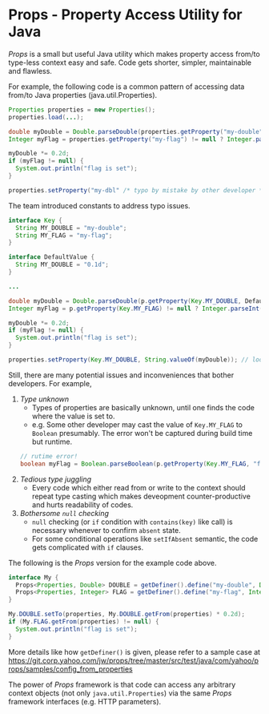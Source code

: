 # Props - Property Access Utility for Java

_Props_ is a small but useful Java utility which makes property access from/to type-less context easy and safe.  Code gets shorter, simpler, maintainable and flawless.

For example, the following code is a common pattern of accessing data from/to Java properties (java.util.Properties).
```java
Properties properties = new Properties();
properties.load(...);

double myDouble = Double.parseDouble(properties.getProperty("my-double", "0.1d"));
Integer myFlag = properties.getProperty("my-flag") != null ? Integer.parseInt(p.getProperty("my-flag")) : null;

myDouble *= 0.2d;
if (myFlag != null) {
  System.out.println("flag is set");
}

properties.setProperty("my-dbl" /* typo by mistake by other developer */, String.valueOf(myDouble));
```

The team introduced constants to address typo issues.

```java
interface Key {
  String MY_DOUBLE = "my-double";
  String MY_FLAG = "my-flag";
}

interface DefaultValue {
  String MY_DOUBLE = "0.1d";
}

...

double myDouble = Double.parseDouble(p.getProperty(Key.MY_DOUBLE, DefaultValue.MY_DOUBLE));
Integer myFlag = p.getProperty(Key.MY_FLAG) != null ? Integer.parseInt(p.getProperty(Key.MY_FLAG)) : null;

myDouble *= 0.2d;
if (myFlag != null) {
  System.out.println("flag is set");
}

properties.setProperty(Key.MY_DOUBLE, String.valueOf(myDouble)); // looks better
```

Still, there are many potential issues and inconveniences that bother developers.  For example,

1. _Type unknown_
   * Types of properties are basically unknown, until one finds the code where the value is set to.
   * e.g. Some other developer may cast the value of ```Key.MY_FLAG``` to ```Boolean``` presumably.  The error won't be captured during build time but runtime.
   ```java
   // rutime error!
   boolean myFlag = Boolean.parseBoolean(p.getProperty(Key.MY_FLAG, "false"));
   ```
2. _Tedious type juggling_
   * Every code which either read from or write to the context should repeat type casting which makes deveopment counter-productive and hurts readability of codes.
3. _Bothersome ```null``` checking_
   * ```null``` checking (or ```if``` condition with ```contains(key)``` like call) is necessary whenever to confirm ```absent``` state.
   * For some conditional operations like ```setIfAbsent``` semantic, the code gets complicated with ```if``` clauses.

The following is the _Props_ version for the example code above.
```java
interface My {
  Props<Properties, Double> DOUBLE = getDefiner().define("my-double", Double.class, properties -> 1.0d);
  Props<Properties, Integer> FLAG = getDefiner().define("my-flag", Integer.class);
}

My.DOUBLE.setTo(properties, My.DOUBLE.getFrom(properties) * 0.2d);
if (My.FLAG.getFrom(properties) != null) {
  System.out.println("flag is set");
}
```

More details like how ```getDefiner()``` is given, please refer to a sample case at https://git.corp.yahoo.com/jw/props/tree/master/src/test/java/com/yahoo/props/samples/config_from_properties

The power of _Props_ framework is that code can access any arbitrary context objects (not only ```java.util.Properties```) via the same _Props_ framework interfaces (e.g. HTTP parameters).
